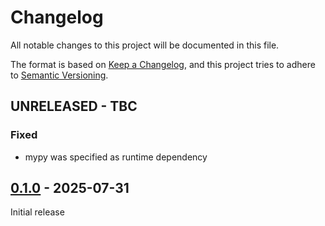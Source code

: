 # Changelog

All notable changes to this project will be documented in this file.

The format is based on [Keep a Changelog](https://keepachangelog.com/en/1.1.0/),
and this project tries to adhere to [Semantic Versioning](https://semver.org/spec/v2.0.0.html).


## UNRELEASED - TBC

### Fixed

- mypy was specified as runtime dependency


## [0.1.0] - 2025-07-31

Initial release


[0.1.0]: https://github.com/elliot-100/british-cycling-utils/releases/tag/v0.1.0